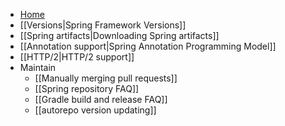* [Home](https://github.com/spring-projects/spring-framework/wiki)
* [[Versions|Spring Framework Versions]]
* [[Spring artifacts|Downloading Spring artifacts]]
* [[Annotation support|Spring Annotation Programming Model]]
* [[HTTP/2|HTTP/2 support]]
* Maintain  
  * [[Manually merging pull requests]]
  * [[Spring repository FAQ]]
  * [[Gradle build and release FAQ]]
  * [[autorepo version updating]]
